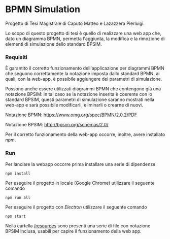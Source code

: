 # BPMN Simulation
Progetto di Tesi Magistrale di Caputo Matteo e Lazazzera Pierluigi.

Lo scopo di questo progetto di tesi è quello di realizzare una web app che, dato un diagramma BPMN, permetta l'aggiunta, la modifica e la rimozione di elementi di simulazione dello standard BPSIM.


### Requisiti
È garantito il corretto funzionamento dell'applicazione per diagrammi BPMN che seguono correttamente la notazione imposta dallo standard BPMN, ai quali, con la web-app, è possibile aggiungere dei parametri di simulazione.

Possono anche essere utilizzati diagrammi BPMN che contengono già una notazione BPSIM: in tal caso se la notazione inserita è coerente con lo standard BPSIM, questi parametri di simulazione saranno mostrati nella web-app e sarà possibile modificarli, eliminarli o crearne di nuovi.


Notazione BPMN: https://www.omg.org/spec/BPMN/2.0.2/PDF

Notazione BPSIM: http://bpsim.org/schemas/2.0/


Per il corretto funzionamento della web-app occorre, inoltre, avere installato _npm_.

### Run 

Per lanciare la webapp occorre prima installare una serie di dipendenze
```
npm install
```

Per eseguire il progetto in locale (Google Chrome) utilizzare il seguente comando
```
npm run all
```

Per eseguire il progetto con _Electron_ utilizzare il seguente comando
```
npm start
```

Nella cartella [/resources](/../../tree/master/resources) sono presenti una serie di file con notazione BPSIM inclusa, usabili per capire il funzionamento della web app.
